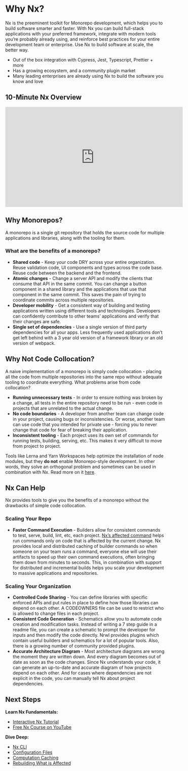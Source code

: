 # Why Nx?

Nx is the preeminent toolkit for Monorepo development, which helps you to build software smarter and faster. With Nx you can build full-stack applications with your preferred framework, integrate with modern tools you’re probably already using, and reinforce best practices for your entire development team or enterprise. Use Nx to build software at scale, the better way.

- Out of the box integration with Cypress, Jest, Typescript, Prettier + more
- Has a growing ecosystem, and a community plugin market
- Many leading enterprises are already using Nx to build the software you know and love

## 10-Minute Nx Overview

<iframe width="560" height="315" src="https://www.youtube.com/embed/mVKMse-gFBI" frameborder="0" allow="accelerometer; autoplay; encrypted-media; gyroscope; picture-in-picture" allowfullscreen></iframe>

## Why Monorepos?

A monorepo is a single git repository that holds the source code for multiple applications and libraries, along with the tooling for them.

### What are the benefits of a monorepo?

- **Shared code** - Keep your code DRY across your entire organization. Reuse validation code, UI components and types across the code base. Reuse code between the backend and the frontend.
- **Atomic changes** - Change a server API and modify the clients that consume that API in the same commit. You can change a button component in a shared library and the applications that use that component in the same commit. This saves the pain of trying to coordinate commits across multiple repositories.
- **Developer mobility** - Get a consistent way of building and testing applications written using different tools and technologies. Developers can confidently contribute to other teams’ applications and verify that their changes are safe.
- **Single set of dependencies** - Use a single version of third party dependencies for all your apps. Less frequently used applications don’t get left behind with a 3 year old version of a framework library or an old version of webpack.

## Why Not Code Collocation?

A naive implementation of a monorepo is simply code collocation - placing all the code from multiple repositories into the same repo without adequate tooling to coordinate everything. What problems arise from code collocation?

- **Running unnecessary tests** - In order to ensure nothing was broken by a change, all tests in the entire repository need to be run - even code in projects that are unrelated to the actual change.
- **No code boundaries** - A developer from another team can change code in your project, causing bugs or inconsistencies. Or worse, another team can use code that you intended for private use - forcing you to never change that code for fear of breaking their application.
- **Inconsistent tooling** - Each project uses its own set of commands for running tests, building, serving, etc. This makes it very difficult to move from project to project.

Tools like Lerna and Yarn Workspaces help optimize the installation of node modules, but they **do not** enable Monorepo-style development. In other words, they solve an orthogonal problem and sometimes can be used in combination with Nx. Read more on it [here](https://blog.nrwl.io/why-you-should-switch-from-lerna-to-nx-463bcaf6821).

## Nx Can Help

Nx provides tools to give you the benefits of a monorepo without the drawbacks of simple code collocation.

### Scaling Your Repo

- **Faster Command Execution** - Builders allow for consistent commands to test, serve, build, lint, etc, each project. [Nx’s affected command]() helps run commands only on code that is affected by the current change. Nx provides local and distributed caching of builder commands so when someone on your team runs a command, everyone else will use their artifacts to speed up their own command executions, often bringing them down from minutes to seconds. This, in combination with support for distributed and incremental builds helps you scale your development to massive applications and repositories.

### Scaling Your Organization

- **Controlled Code Sharing** - You can define libraries with specific enforced APIs and put rules in place to define how those libraries can depend on each other. A CODEOWNERS file can be used to restrict who is allowed to change files in each project.
- **Consistent Code Generation** - Schematics allow you to automate code creation and modification tasks. Instead of writing a 7 step guide in a readme file, you can create a schematic to prompt the developer for inputs and then modify the code directly. Nrwl provides plugins which contain useful builders and schematics for a lot of popular tools. Also, there is a growing number of community provided plugins.
- **Accurate Architecture Diagram** - Most architecture diagrams are wrong the moment they are written down. And every diagram becomes out of date as soon as the code changes. Since Nx understands your code, it can generate an up-to-date and accurate diagram of how projects depend on each other. And for cases where dependencies are not explicit in the code, you can manually tell Nx about project dependencies.

## Next Steps

**Learn Nx Fundamentals:**

- [Interactive Nx Tutorial](/{{framework}}/tutorial/01-create-application)
- [Free Nx Course on YouTube](https://www.youtube.com/watch?time_continue=49&v=2mYLe9Kp9VM&feature=emb_logo)

**Dive Deep:**

- [Nx CLI](/{{framework}}/cli/overview)
- [Configuration Files](/{{framework}}/guides/configuration)
- [Computation Caching](/{{framework}}/workspace/computation-caching)
- [Rebuilding What is Affected](/{{framework}}/guides/ci/monorepo-affected)

